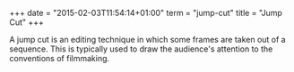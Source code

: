 +++
date = "2015-02-03T11:54:14+01:00"
term = "jump-cut"
title = "Jump Cut"
+++

A jump cut is an editing technique in which some frames are taken out
of a sequence. This is typically used to draw the audience's attention
to the conventions of filmmaking.
